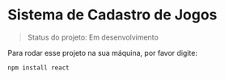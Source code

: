 <h1>Sistema de Cadastro de Jogos</h1>

>Status do projeto: Em desenvolvimento

Para rodar esse projeto na sua máquina, por favor digite:

```
npm install react
```

